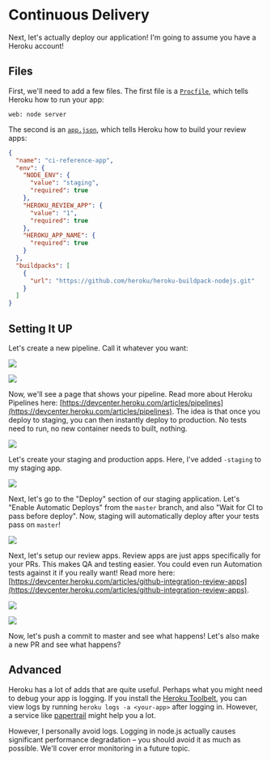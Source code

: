 
# Continuous Delivery

Next, let's actually deploy our application!
I'm going to assume you have a Heroku account!

## Files

First, we'll need to add a few files.
The first file is a [`Procfile`](https://devcenter.heroku.com/articles/procfile), which tells Heroku how to run your app:

```
web: node server
```

The second is an [`app.json`](https://devcenter.heroku.com/articles/app-json-schema), which tells Heroku how to build your review apps:

```json
{
  "name": "ci-reference-app",
  "env": {
    "NODE_ENV": {
      "value": "staging",
      "required": true
    },
    "HEROKU_REVIEW_APP": {
      "value": "1",
      "required": true
    },
    "HEROKU_APP_NAME": {
      "required": true
    }
  },
  "buildpacks": [
    {
      "url": "https://github.com/heroku/heroku-buildpack-nodejs.git"
    }
  ]
}
```

## Setting It UP

Let's create a new pipeline. Call it whatever you want:

![](./images/heroku/01-create-new-pipeline.png)

![](./images/heroku/02-create-new-pipeline-form.png)

Now, we'll see a page that shows your pipeline.
Read more about Heroku Pipelines here: [https://devcenter.heroku.com/articles/pipelines](https://devcenter.heroku.com/articles/pipelines).
The idea is that once you deploy to staging, you can then instantly deploy to production. No tests need to run, no new container needs to built, nothing.

![](./images/heroku/03-pipeline-overview.png)

Let's create your staging and production apps.
Here, I've added `-staging` to my staging app.

![](./images/heroku/04-create-staging-app.png)

Next, let's go to the "Deploy" section of our staging application.
Let's "Enable Automatic Deploys" from the `master` branch,
and also "Wait for CI to pass before deploy".
Now, staging will automatically deploy after your tests pass on `master`!

![](./images/heroku/05-connect-staging-app-to-github.png)

Next, let's setup our review apps.
Review apps are just apps specifically for your PRs.
This makes QA and testing easier.
You could even run Automation tests against it if you really want!
Read more here: [https://devcenter.heroku.com/articles/github-integration-review-apps](https://devcenter.heroku.com/articles/github-integration-review-apps).

![](./images/heroku/06-enable-review-apps.png)

![](./images/heroku/07-enable-review-apps-form.png)

Now, let's push a commit to master and see what happens!
Let's also make a new PR and see what happens?

## Advanced

Heroku has a lot of adds that are quite useful.
Perhaps what you might need to debug your app is logging.
If you install the [Heroku Toolbelt](https://devcenter.heroku.com/articles/heroku-cli),
you can view logs by running `heroku logs -a <your-app>` after logging in.
However, a service like [papertrail](https://papertrailapp.com/) might help you a lot.

However, I personally avoid logs. Logging in node.js actually causes significant
performance degradation – you should avoid it as much as possible.
We'll cover error monitoring in a future topic.
